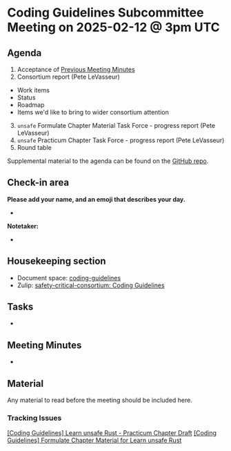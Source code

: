 # Coding Guidelines Subcommittee Meeting on 2025-02-12 @ 3pm UTC

## Agenda

1. Acceptance of [Previous Meeting Minutes](../2025-January-29/minutes.md)
2. Consortium report (Pete LeVasseur)
  * Work items
  * Status
  * Roadmap
  * Items we'd like to bring to wider consortium attention
3. `unsafe` Formulate Chapter Material Task Force - progress report (Pete LeVasseur)
4. `unsafe` Practicum Chapter Task Force - progress report (Pete LeVasseur)
5. Round table

Supplemental material to the agenda can be found on the [GitHub repo](https://github.com/rustfoundation/safety-critical-rust-consortium/tree/main/subcommittee/coding-guidelines).

## Check-in area

**Please add your name, and an emoji that describes your day.**

*

**Notetaker:**

*

## Housekeeping section

* Document space: [coding-guidelines](https://github.com/rustfoundation/safety-critical-rust-consortium/tree/main/subcommittee/coding-guidelines)
* Zulip: [safety-critical-consortium: Coding Guidelines](https://rust-lang.zulipchat.com/#narrow/channel/445688-safety-critical-consortium/topic/Coding.20Guidelines)

## Tasks

*

## Meeting Minutes

*

## Material

Any material to read before the meeting should be included here.

### Tracking Issues

[\[Coding Guidelines\] Learn unsafe Rust \- Practicum Chapter Draft](https://github.com/rustfoundation/safety-critical-rust-consortium/issues/122)
[\[Coding Guidelines\] Formulate Chapter Material for Learn unsafe Rust](https://github.com/rustfoundation/safety-critical-rust-consortium/issues/123)
